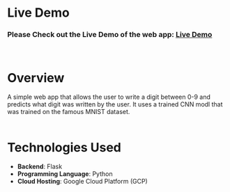 # Live Demo
### Please Check out the Live Demo of the web app: <u>**[Live Demo]()**</u>
<br />

# Overview
A simple web app that allows the user to write a digit between 0-9 and predicts what digit was written by the user. It uses a trained CNN modl that was trained on the famous MNIST dataset.  
<br />

# Technologies Used
- **Backend**: Flask
- **Programming Language**: Python
- **Cloud Hosting**: Google Cloud Platform (GCP)
